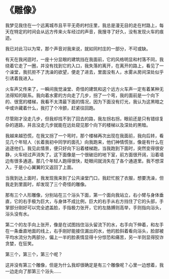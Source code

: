 # 《雕像》

我梦见我住在一个远离城市且平平无奇的村庄里，我总是漫无目的走在村路上，每天在特定的时间会从远方传来火车经过的声音，我搜寻了好久，没有发现火车的痕迹。

我已对此习以为常，那个声音对我来说，就如同村庄的一部分，不可或缺。

有天在我闲逛时，一座十分显眼的建筑挡在我面前，它的风格明显和村落不同，我绕着它走了一圈，并没有找到它的入口，我失落的离开，在离开的路上，看见了一个澡堂，我抗拒不了洗澡的欲望，便走了进去，里面没有人，水雾从房间深处似乎引诱着我进入。

火车声又传来了，一瞬间我觉澡堂、奇怪的建筑和这个远方火车声一定有着某种无法得知的联系。我向着水雾的方向走了几步，拐了一个弯，我的面前是一个向下的、很宽的楼梯，我看不太清最下面的情况，因为下面没有灯光，我认为这黑暗之中或许藏着什么，我打了个冷颤，赶紧往回跑。

尽管刚才没走几步，但我却找不到了回去的路，我左拐右拐，眼前还是只有错综复杂的道路，并且没走几步就能在远处窥见那个向下的楼梯以及深处的黑暗。

我越来越恐慌，在我又拐了一个弯时，那个楼梯再次出现在我面前，我向后转，看见几个年轻人（长着我初中同学的面孔）向我跑来，他们神情慌张，像是有什么在追逐他们。我见此情景，便只好向下沿着楼梯跑，当我跑到下面时，突然变得很安静，火车经过声消失了。这下面像是一个很破旧的地下室，前方面很开阔，沿着墙边有很多通道。那几个年轻人跑得很快，眨眼间就消失在了各个通道里。我不想深入，于是小心翼翼的又返回了上面。

当我到达上面时，我发现我来到了公共澡堂门口，我赶忙脱了衣服，想要洗澡，但我走到里面时，却发现了三个奇怪的雕像。

那有三个人形雕像，分别站在三个浴头下面，第一个面向我站立，右小臂与身体垂直，它的右手极为巨大，与身体不成比例，巨大的右手从右方挡住了它的头部，手掌部分刚好可以完全遮盖脸，手指极力张开，它的左胳膊则高举，手则指向浴头，浴头没有水。

第二个的左手向上张开，像是在试图挡住浴头留流下的水，右手向下伸着，和左手在一条垂直地面的线上，右手刚好能接住漏出的水，他的脸斜着看向浴头，脸部被平均水流分为两部分，偏上一半的脸表情显得十分惊恐和痛苦，另一半则显得狡诈贪婪，在狂笑。

第三个，第三个，第三个呢？

这并没有第三个雕像，但是为什么我却很确定是有三个雕像呢？心里一边想着，我一边走向了那第三个浴头……
